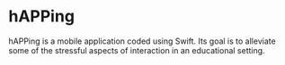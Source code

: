 # hAPPing
hAPPing is a mobile application coded using Swift. Its goal is to alleviate some of the stressful aspects of interaction in an educational setting.
